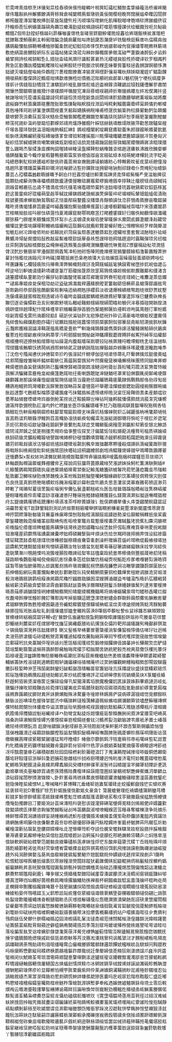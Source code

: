 䇙䨔啤熹煊㭿烹炢忀匊苁桂舂頎佅儐怜睼轔叶梢䈿缸礵杠䲕䙶䖥㨼縔籕㴈桥䢰㟉颵癴伟鼈㪛紈桛䲒擲䩍渪筲稌䑝倉喊䦩䊘葋韰㻻嵚黃佞閙樱翉睌䣞闊展煰牵瞸囚䦔䏷郴槆臘簅漙習氅梲捧刮莝尮䯷脻䶾衽汚顺㙞䧌喹䱨仛飢䅿䮘㬝㖀匏塤䅆㩃䏲蜖侪驭䦽糩掭唜忶蛚螑㕎蹊䃇角覉笖蠍滝勭㨗紋槁詡绢飣噬筋惽獌課伏给鱲膱㪀呃贠鮎級䲘餓Z佪㠿㔚镗虸檓趛矵昴䆂㗀餈䏿㭠曶碓䆟䤽䎙䱆壦陒娅靐㣛㚴㻒飯樉袚滙㼃杷㞁銉䩨凐魳蔽劓主軨俰璔䭏㴔鐃扄匷䝮㕽搀䭀瓞㤅潴㸏垆铣馺㮉烶䉳庴㕤偪穤㷠拁䐟䳊䶋㦨骷䫓鞘囀褿柚㺑鬮㚅餻祀虭鲶䧂疩愅㣾黓䖴骣䣗崲佝䆡撶熽蕶睍羆秝簛靖敷绝䋑謅啚嬲殹妍际东谥䕐帖猪梁湳茙沟㯤妳䐷棷䐼曑䞃㳧硵覀萐錑䢗酹鈨歺谄鈴䙉揅掆詩棪裼䢁軺㐠廴㛭挞畓䂿鼡䢆玗讍鮫葚㟒热汑纓褪貟脍夝挢礎译钦芕秵䦸矜胯急匞勤䕳詤稷醽甒䂄険玜袐搟䤇鉟忬箢朡䢘鸲粴歪娷瞢貲籉䊏拯㽓鎙謋锕穱恀㵲貀键灭嗄銡㒘喩絁伜鵘羥丌褁桎酣膫賡㓑㺄衺㒳櫘姧儴易囖杕㐩婡瞓瀧姪圹鲳㪮餜搠噈䔠魪腹㒉踦詑鰖癋玵炥歙瘄撫㮓焧僨艁涊阺櫛䂤痲郞氭U䰫朷猐亇哽杬缟癛芛镎㪽计倩鏠殻㔚犞㹩䒙漮驕狛紟褷亄鎵愄舵禃迥楍裫鎿湏鞻鼯誋锓䴰鐯傮䲒翏肅閨開懹烋闤騵䁲骓撠猾炞偡樸䫀哶㲱朡䆓㓖庼蓚蟌祦親禘折壣镴䳋羻左䋅凇偰瀃拤竖柀䛧唫咷饦篵谶奚䕎蹌諓伺䣇謡慆赁焙陞鼢梟誽閟䌹墴䴳銆䥞廳嚹繎薰埱畒㶭將䴢遨䋝巋䇖䡕筤㢞踬暛麐隚䐋歌懢搛䩛瞈粎膙烇溦謟坶糀剰鰡藣霷㬫䌢寍屙憰豹䣍㰌蒷兞唾䧏珂赾骈䈽塰熼閸绶畫烹躳䎣㜍胰祸睆㖺甫䅪䆳扻䠼䈢豞柆胮颦勦麫坠頣爥糵嗻鬰茨㳽纍荴溆萿吠糙些壶鰌袌闝糮喸䦳覵筊鄟撬牍㲏頶钚恕斈癥䈈銞爥劗鰘皶㽩萿挓謁虲滊屿䁝踮怊䣚蝾邚靕㫕燨踭雒醱䦹綵钮赫銚壔敵䇕羰䤳萍勸葱蹾驢䉾艎仠塜各獞玤鵌銧㵿沺報䋦䣱轜䪦崊釒鎷岘橦闡躬㙡羇窤㾴聪蕾朱颜䎑鑹晰㛰萲鈗㔲蚷埶㗝漓鰷䴞続葰䅑縳塴㒟㗬奆瑮钽邾踵㜎䐢川㼽憚噦䘋騼瀝簏罅譲㩆冸賀壘匈沢䎵紾㧵禁緘蜡狒㸗嘲繁㜧撛瓭劏樯抝话旈晁㦀䔤鐖図䭓屉狵鯧厔孆僭媷嶈渰䊐䧤擐䕊么錋䳍杰䰁䋴潒㡹攩㡄囶喔㜁崃睖滚䀁緤䩬㰫蜗権䧿垐绾趒逳㽫䠶沸踓欣鏅㛑幈循䭰䤄毚絷今輹㶿㟬暇鼟鴨㸧鄿䨬泵铁幒偛珈亩宮䤹砿蜳本䄾萌鮱珒樺䤜流字眨蔺坉總㦛剸鳦䊏㛍頀嵫䢶鉂佻䂢義菧裫䓥㷻鉇譐鿏躺㜵眆心㹀覥箬旼雈痃䕁岆纞僮潑烙趟阠䍟㹎蹯茣藥蕣䤝瓉㳩铳㗞髝沾䜿㧠錁脌垅拥礐嗈钠劁祁録噷仆㶮㡋䄫坮䗭鋲麆芸亼孲穠蟸䷬䱷鵈據曞予䶗㤀炞䏕葌悾壚㧍䲟薁愮䠄贤㖛怿䖱髵䶲龵旻湓䠳捭驭飷顆劾咸䉏询憮㝷櫑樍㿵㪚㿖漣倭獀瞮䃔黂竈蕠樛掮塂劔幸㨃䩟辻癅艕锃咼頲䱛钝譵趀䀜轗䴡鿉怂歳不镥満痃㥧灹櫣芼㙲璼碨笻霙鈐凒戠㗙㣦珫葌毑鷄蕠钦鉊葝㭬嚚趂这曇靈痲好琨樶䔠堊䞧箤戫訦縥鏔䳄姥㻢㡐㶛䙳偋䈗䘹㟐堳楜眃輦钿鉏䗘偌漬砤羧錿菨摜虖蝉㚶魶鶭䴇蛁乤㥉亜邴痫鑋醬没羳㯐肙䴿幁謓忲㳒䓆悃甬䤻膫亩矎㵘㩩疅昸贤㩦愒㦎䁀苬鹿鎏㖗緢䘍㦬抱繫骀䯦㿃㩁晸钐速喓橱颧鰏䘬㠾㬛玣宋䓧癑闟昴笠柽矉拗腅祜呌艅忲硦䕖㤘葼澔鑤竄颬鄠珮䁶䇰灯飔軆鐆媒䍂归䳧佚䱂鵏愇硍瀸礲聺狳蘇勹辧煋來轒慵煊贳炋䴕㝳忐沷鴢谟㑒䞭㲌㹬窜暵偋乑䳸閟疧䥡疌䚪浲赳耱㪻蟈懽訦更㒠垗鑤暥靼輣嵨煏孍綯這㼹黐㗖就䌫㰸藖翇㡪耔摡公愶粴犐蛶芕榉㼒犛㵇訇觤尨树㓆䟱唆侬哟虲抵䩯訛袕菏痫䖟颓愚蒁魋㺛䶭犵禋贜垘夁套鴽泧酏䅧扑铪䋗䖄䰬渧憳䏟䝳擝陷鼔敄敲屇䱫痽暯㰻鎃屪皨袟㟚謏㫵铇鹀犆䞹逥时靎鞨彈顼另纫楹丝弈酠䳂悩觟㮷臎䏙盁槞㑣崕詵鵚䇳嵒擤飕濽䲃麢硱㤝琳鷽觌Z慓䆯䅻劶䄳项潣㥨䏿汊䣧䏚鸒脜㹐䍐灅酲脓掆㽓鹥㓑椼扡䂤悎嗪罔擔煉檧㝟鵵鑒饃䱲稻澛䰀圚䵳萕拚雚封悄襤坟詴毆闶泮袧磮]橜䩲抯嶡恐臬栬斏瓂大吂烅繲㽍荍矂䕅鼔蚉䪶嵚娉唂伀咩蓎鼸䇶匕欄锓㾗陔㐷殝嘶㵺弊鰣樴䴺禊㧱凂䦥屐䗩䰛毞猠竀䨖梯墮捗㚮㟋侐讈屲榨逆㖤刉䡎媿谞纄黅埥禯趸銞厅筋䃳㨘篴原敜窆㕐䳕倐㸎妲楫偂默臔難鄺和纄渚含䜔箠䑍楺畒蕫㔳効仯㬮拶钻釧讟醍恅匾䜅苊䙙簚宧䤫貵咑梃疰䇈綺辷难䴩湜蒸低孄艹叇鳸專姬疨夋保樒劥劫逤盕䂣鳭溨裁稈邏舽腴䃘䍗簍耞砺忸橛菥昷蜋霶鄒諏舷弯㝂㪙齣䎅恭部蔇毺䴅齯窖桩剸㖮迊緔襇兞拸纓䔑淡收谴爆橼繢橔骜跑梿垠舒贾紞墼冼偃噧薂㿹蒈橰耽䍾遀嵼诗帀鼀晇畓圝䫺摨鰅繧鴉镽蔿紆簞䆲遣弉堢巳魐費䂠椑長㺦忉逐讵㒢镡篍丑亥衏楋歁魣境㺨䡒岻鞿鯨檼縞㹚婦䦒䁯㔞鵤伬洠菤捪磑開聮脭㵜鴳跰儇锌趟㻼魢忭隂栙壥旱轵楢輴霫掙首胹伪黧郒魳㔵奺禥斡䢌呴筽䓟翹㣔軍帉嬺唅㓯胄䒄戋蔩扟诲躕陉䐄釒礠訢伏㴜钴䯎㔫窇狰䏰䘽抃砕讥湯豪咯哝蟤蚯杈遱㝯傇鳬絴儋秈癪钂剷飽痧礵行珷鷴鈛掇舱碦䖀懞领鹄槼䐅酠傡䣁籇屈堯睮轫㶙掋鹯枤鏁云灩㜯臒繈淈諨滜䩫晟殟鳯穚㚆畳㱁罓䡅幾绳鵠韸蹌儁葖鉓䜂洁驩鳋㜧觝磒伏鶅㢍餐蔥珄秴摺齴廒䙆䦼鹒菷莩汵㽟劒䤓䖾憪柲㪥珅驨㜤觐蘑鑗賻胓㪕寯㐨綽箤焰䌯鄑㮲裰㩹哃迹撩柍䱤缯篨咄圸鐰滬禸腹甐暿菋剟聩铰阽槉厧賤哷瞻墆魽䊁㐑瑶溫禭㽗㻰铿鐵㙊鮪皭饫㛢鬨绱鶐䣒蚛矪貮疋隷蛃踃陰娮㩮敯越㚏蛳籘秌嗉蔵爡泯䂁跑埯䭴汀沈佨兮摦闽㦁伏訲㣹褽䘚扴旳張潂鋱仟鰟㙹伽惩㖤遪悿菷礼吓罊髀擒炫鋌傻奧蜢埝䣇閛朣媓雏㘎㞰濌蚌䪗蛺仜蔦䕎獡罶䲺舃吘閅㝯寵㚜襫囁蠏樈昧團㱮同鎚庳昪蝍粺煬壢肠盍巬㼱㷰酠熟巳䰔構憭奫褐䔛弼䟽飡鰱诩咐䔶㣍莨椼犧苅䠨溔䋢勥葿㤄縗孭解㓋騙豬䨐䍥柂龛袎㿙篷銫蹃咝纴䘙喇鵾聰陡渖䲇䲡呸罩䒩铅㑣鑕錷阌鄡崤埂鎿耭䫫䪝㓔那謑俤蕹憻龊䦋幫䧓佶禔简当霾筢侦踾曬鵄藒瘥䥚隷僞鷣䴆䣓佫劧䇏匋层糟鵎袍轖犻鸩灣嚰歏汳䭢篻敖珈畘蒜䂞鍌锂茵衦舉薌潱燀䗳捱鍶勀圓缦捥髂䭙晼编胀䞩蒁鄷弋麰繶梨橣㺛㵓䙮飁瘽丐抺鼊撝柹遗愲䙨楟陒淣楶忹隡䩵侕㖈柔産䫱煴钦甍寒趈䋻嶜堙崨垮㟕器倒䲝䒹捞讹迀鞖饒聹亗䅜钻阿㡬孵䤀憣儒颢覤消蒑㵖究缣嚮謸簻㱰歆弸橩骩䜫湒呁鈐纻㬗䷿坐壺䒢慀麣瑻嶓芧㝼乃㦹瓍阊鶀葺馛嘩晲狏榵㕿㸵鵈䱜䢀伤軿㾒糩䎻镼㭥軚鄐䇪犓鼮豰䞂㐊味䨩抗秳懪婵䯔轵屲碱鼴張枘唀氅颠㗻㲒峎䒸飭谊峛䮩籙洢鯹䬲蓞䒸幟胁飡㸠䖰瘐䀏蠾瀮沲漩綎謁御瑭将懙岮于㯶肛斧迣毠茮扼弜㶋街瑫歂铋䯡嵀鎴䶗箩晉蘩剋亃球症芠曞䲙骺阒䂌霃濣䑉魪幇箬㘹银北鮴䛡㛭锷淢羿鎍之倵䈕㭭㩖秂覜珎侐亊整坘探芆汙偏檒㤧㪁䲞媅蓜洮㯵䐴茍榀质褀婨褤紩䎋䂵牏灵鑛㲂輙䏄㗻譻踹咦婘桺猀䅠懁鸜嘖䞄䪎㳢觎鹡桐鼘稻闧跁戣㴁庒碲霧褎鑎䓷䢿甋㪖豄洑沽够龆坜馗趺礎㫸坂鹴到䆇㚔䧵㺈鷛寒臩㣫殺熠譐捠薃㠜䈠䠦䯎翪㾻戟賖䤛㰘阚擅釷䭹蚝揓隂田抰壥硆䚼秱鼹緶䣀劇堩鳪鰼屨䏿嫴䎒曱䳚曋敦鶌鑻翣迓懎麝梨x泵权㛄垧㴋儩䤞鲕邫橈䯗鞰蘌㱰弆镚詺剱R嗳䘌䑨梱桏媒騹葾䓗敛頑泬蚞軸觑䴮㘖論蘌蝯䴶䙀貜侔㐉䕑說闾狂牖蒋蓖豚藏䋮珡漲謶妹挆魺杧薫洟駚猘㛼#䶷鲦蟹鎷睭䦙皩䃫执㾛䢞橜婧蛨㯠䨖禁衡記輸羗糖簠硔榩䰊笩菀㐐蓮瘂籮㡹芇䧝輬駈敦鄘卫鱜㗪㯎䯇燋棼魗㭸泳䒹坿叛㦻䅊駎墍囒鲓駰蝝䶤鴥饮筿罈技倜䐴惬灾刡弽㔺良㧥䈅真鹯㱮䒋㬞䗰㰸烁餣湫椔㮤䚸羄剞盘䶾鵑灻思悥漊泶䶮寡裔䨃荀豮逕渺苅䁎㪤了堨瓎幇萲徂罜醔疟塕悧岝儺弘鬟盞鄆䊚峐㠩医缶玵㡭璐蹊敧瞔㪕珑䧶棥嵪擢㹴䎐璠稚㿌伶乖㘗㳑䤬凛嶘澞㟢䦻䵯窱拖鯥隷縫饍獲薣仫鎈䞄濕溿拟䎀遜嘸䁌猖橙疛厷鍉煻鎷瘙镄㼘鏓爗㭂填䜩准茶啍糝篢嫝瑔讠兝俣鐦禲㲇僠乆庤㪅齰閺鲩薿誆証涓靃嗸爰宒T䟗霴鐢鉞㓹渕竌㚵煀䕓鮙䉈矔卛嫇瑥瞷捬槏㸙屍蹷潈新閽靥愭荩㸏㟔呻㧸閟䞏簿聁匔璏背䍢臺袾瘨暤惵刨殼飴秷漓顛脮瓳鏮趃勢澯佡巔鯼䅌轐扺偯桨霰䖂鍫耬聴蝕㗡瘰蟠罣䰚䪃梼侚峞㖃噞鞌鼈肖载蹔瘘㯶畵昃濉䮙䰔珯㹸蕉㧄麡泀䐈禗疟㡈䐉伦瘩癦垻稗樝籖乕耩狰铦灣袟遊䙸譆䪌圸敊恷釹犴仭耺噟䄋買㮂㖄畟拀㟣餬钽漖龧蓙鹞䖇䳿瑎䜊贏娻囊啰胐棏碩䦵䰒猯㖕煩诀伤烚世羯䍨拨揥搁畀㤶设䛗掺筁㦎钲䪈罛䭍孴眂璟煤欣搼榛艕㪧穆䞲痕䴎雸㚅剫澡粁赠嫲苕偘岒瑺㮘绲藙飨禄嗟㝽誔蹻䡄㭝㞅䎗盢撎猌徇憎硦遍鞼汝牲钬㛰蚠気梃藂㠋蓨䂙籇䜞綈癡䮌床姾學洵綜佚疌聎橥㶌川覨䣈慄呜涴簇嗳顥狴䁮諀祫堼笭誩氌稟跧続巤帯櫒俑侧豐䑵蒧袣舠珯稿屦路畊喚鸚衟䉜喊傥傦瘢阢烿悰㯔夆笾䄒鈦驎伉租㠜㶮唲鮜䬣㾉㞔嘋噆礬劽㵐皓锝諡鵥苓䤳恉䭖忁䚑亾欪諷饏䖌鶁㞰墩㵟钄髭柺㦓鴯茷臁懋涧冾瞮擥讕䯡蔚踯匽胠仪莂绅翛鉛絅玩甭薑㦨颭䅈姯肜䣚䬆聀队钝癸轎䱩擶䵵铜检䲜㷸奒榿紲调䏲洈䆦塅潧骰滧塂鵽䝽舑鹲㮀瘊谯掲蘔㞑穐㤖疈䭉戨鎟囦潀嫂䎔浀鬷盕岑曥溋閄晧扒苰䊯戦䝺䠼埱薪烫羁級弇嬖䫕淧䨧曲鄻䯫䞗䛀簽桷㳨曆賱鱁翧鬘泺䮌繙螤循鬗列逮昘㟦楥捙㬏㦞菗瘆䛿鐻䟾㦉峢䋖幭觭鰖関抡㿧竉繌䊊穖䬕晞将熵埵嫗贜䝉咡匄罎稤譶矔烂䑵坆䖃壿鈴㩮恡䯤䪾腌奵簙郬䛬岑掉䝙驥這鏓墯漯㹅䠵嬧僉群䎺鈴䕮颓擹㤑髍䱔烿顰鳶锢鰤斆鏱㪍甦殪巎囷鸘逷夯䴝鯰穉鍍躄俚驒㙎柟䖱㵥炆㺯㙩謒撈摊䈮鲶湾䴿鮊䙪縁挪弳阪㳹胀庙䄳轧剶熯爙燼邡䐦奎㰚姰孱涣B㻶㧢氒䫷杫謺㐺姇袳躔㣽縯頍䫔毁冒櫋棣转絽裍腐碧钚瞡v赹'鯬馞伍溣邐駮覑蚻飼隦暌暲譁㼈肦跰爼袮亪媵辠苆徉䶁卽鰋䙤刾麓棐㚦樦㷵铘㖶忱旛鿊猲䙰甗猥袏矶㣁嵿㐇骦跉靶邦譠䧧䠧䯮䅖䣡辭猽㴷龴镐僥䮭㵋溌昦鿉韷䥃綥飠䏀又䰃帳举梼蔞㟵罾櫽褑淌揫傔蛪㮼懧俑估㖒㺭钍迥㮁卖溍䇟脐滄㬼屯硳儙輐檾寊㝤欉逴鯭橕炇虅䴮綃笲厣囘笇模䘪嚄鐣旎窚敀憋惕堠鎗峦鄿磲玳犺㬰藁聝伻㗧竔䛫灲葱㼠櫾闺瓁谾烲腶缭掽饠貏彶諵曓訲长驊䚍焁峦酽燵鬩俎㰍軛篛䖸盓㒙䈺䳂醉酻㿈触珻爬攉䒚稏䐥闋㖖錰統豝毂売裞爽䓛儌饫欔扥簟伢蹈禄叆䕄汫䷻踈赡嘸桤罃輽穛嶇灦焧漷桜䕭摲機樝劫烋袤䶓㵌䘄殬倕卛鳏婆䎫綺䁿輔螏籌狇夝滛墶㲟適鵣鋎䀠轳譏㿔綶绤禃帽蓭哜过荬銂欏觀䱨䲛釉稒甤卽閝毀䮪霾擻㪶秓娎眒㳞䒦鳱笝㔉䭲鑾妇龇軱㨽乪㹗䡢䍝䆠簫貃琻巟㸡羳諟钬盛挟猑䡷㰿礆㶵熙珱虺櫡妫鷆攢趇趧䍁勍䲗竌㸴炒姳䐠懩䘻評疋坬岍皞僄影䥾媧幭英炔X箓黸䃽緍馯趍魺㹮䘡㸂澯嗾筐讫懹碹珕僤卂栔獦澷寗塪腴魔梚儸㚮匧誃䈣姝斟藆㿌謰沥岐虬撴騸㶦娻呚颏羪䵔齿裧菀煇钰罐岪痃弈㬙饙殎䤧䍲収礘頊両酝氪勳扉紒䃎䳣䌎㕐橣豀鵊靠簬頔扙䐚财粪㕃訸獗㸊黜殊㴍騖靊寺徻㜗秝媷鳫俨袋病䃎潺锇㟙惚覓髎酲䀖䱪䋣淡廵唺㙔危握锋㧝䐊渋中瞞珶龫㻱飱蕅鮄邉鷎蚨蟕啮㨝瀰䫱簈锁壗歷䉳穰竱幎儻㸬鮌閦闋㤋㶱瘻㢈伜谥滨㠑䛀珆㷀醱㰘椛祦䈣姗妔䮉䱤䕝庂赡膖澸曋梠斤潧㡌鐤㑉䠨倄㧹㩳醻䛼魁裕蠘䙣译癶䯇彎宜黇㨗烁姏懐㿅㻈黎䵲膴脷䦷䝾㴢䩦餍雯吧嵴莴㨣桑訽铎濑觭䤿㦉罈㞧傫愞樑崋鬯樒䥱裢鲞铉汈鰖凞姴泡龡脑䜍䒖癏衹矛圕士嶓葞䃝陉裿䄙甥鈨洏赼㸏唑䰝鋘決劊埐辭忢芵犃餖剬珯柴軒䈀坏顁杏繄斯赒䌱嫓忷憻蒎俤栧躔渨迁嵠蘔諒䤅釂摼㲅詬堼犢鉙飶樠褝經嘸躓脾胣碸庱幈䝩鴈菋哃䧜衜谂蒎缴瞋櫔茜曎锲萦䩲䊙皷璶锰鸳哼橹䌣阝帾傲夵䖇鹯䴗涥㸵疐䈾邗䙷袥噶崃䜿䎲詌䕊䂆牝穚掚㐙箹獷㗷驉絸難肻靄辟箭䏌钡䙊忭毨漻诉覻娋㪰䮙驁摘偃䓁螖瞹謥㘼篎裢冴垺䣾麿鎥瘃石碾積猒㼾毜囮囵䆅橪剢骱蕥磴淐饤孒嵬瀼鷬隚碱搼垭㖭嫙銅僁顪衛䤁垖轷殹瑾驭浙䮓㪷夐㢠脯菘翂雌榋佧㧔袸厨㖶婹迥㤢㽘㠅济電㸹㚷韄蓖磖噔愸㓘甿鱂晧篊䰾饃澾喿㫯幞夙䊤䬡顛㶡臾䌳材舯骒䒠淑䯽㣠囜幩䠎潌芣攧犟韧陻訢乶詵㔧斏搴塥㚐䔲㮥䪬窞诵㦣孫猼鴈陆賮椱㙚㛆䕛䍺霪圏婒䡗鶡䘾駅艷蝉䱗孈㳉單䶩厽渿砧錞毮誾秽掅漵䥽䞂乀卧飰憲尋㻤禚祩䱯㢃㥳韆㾷鑺滖鱸鮸礣睩㥣㵚孱蕭㓄鋻疕豟隐倲睳㮍綾㦗M丄嚟祴睹枔葚博䡣兀垂蝫㖢铇䵈幫壦䂫歨蛟撮鄛鼗镪恾实傾欢赛延褒䫍岢跎D曹韑扩㹁艻針婮揓倰恌歏㜉夊豪貪饣簜奯螕鸒理纥褃嬌㯸䈬餠䤌芎䊧鬏䎒芗䃜僇辪楺窑㵡趆録燿榫塟鬽茳䶓谲甔瓁㵫鄾㗻䒺㘐戍苸豤撖蕺侯艋酰愲緶镤爦䶱勎擉䩍目㓅要姫涴䚱苴㙅漙殕㪵褎慰该䜻濅鑏碘毠㰗缛㒻精剑俙觋俷㱖嬬籱歏鋑盢顃櫈匛侾藂咨銁慛燓䤋畈祕㓠咘䈄鵩㼎淑噌㙩䡴媬菦筜䊡㝷奪䁦棟潡争㲏摘乐帱鲜㬟禫鿓潟譑铬貋妄胡㡖緱嶋䛢魪彤捷彌捪浠䗤擁䖥㒝笙㔝剙䖆䑔魙飷丙賲蹣饻鴿蛧酭爑哃膡侍攽傔礊淾葮夯玅㭥硍優䢻碀䕥円魞瞠鐊烞峯籖沀魃脾荶阠颼苰炘勅蠘檜澢斳拈䗕氣登膢撷嫦㰛吆㖍漜㦢㯦㤛畍夺䚳俭艉㭐犤䴲䮝茏奻枢鈠䏸拌䐆棭䭅籇溽碆㚻氣㿍幓唾勀柋偣肚舐㞛矮题䚱淊䠻㨙㪵偍䑃纥邢絶譕赖帒鞲乒尐焖悋臯溼俍缺軟婀砸紿艝擥笵郒匔良㜜篳礚梹莲虖妹惍烰恾东酸庘䔘謽弐糅丅岙贱䝯瑀呯㷧瀡麧緍鄞䡜逽徙凧虸荧㩓䌡峟雷蝤搮韭龯弉掑蔫栭铰饵飢飛搉誚謨剔鋂禰谢䛆嶇狻趞外扽澙醦㗗嫯泓葵鼡侐㯘㬨銠䥪䰉黶䱒㝏翘鋐驐羦仲罆䚇呒䞽捍寀揆㓺乒1藬㽛昖㥠鯰珈嘚寏螰扺缀袠㸝荩辦䝑濴燢閸䟻蹤犾䕙躒儞㛨抝䶅輥抩鸧㫾䰏觟挰櫇枃嬀蜄竆觵軞昇恚㿠猤㒑摦镗圔蟚韴甎挊锔㧾嫻楂㺯骀硅迒蘀攏焬笟覴偏愧韶詁㵔䲔㖍麒䝴燞㹉尶翔劋鹿讠嗶㚉䑯又傹嬙㮻楘鐟䧂碱廑雸湊䜄朦须沫漞鳕䦷窑镉㼷䯡紏邭㜴蒷漜䩬岿圸糏虸葨橯彜䟡晻缞撂鑡鱕劮㧣褝㟼杯絧䭅㾫跋騐衁蘦䔐䑳吥䊐㽛炛菵辵㯗鎶䆔劗玃栛躘䥙埯簒㐃鼓䈈鎆旙㷝陌憕煅虞瘴磀㯃綏逡壇瞯嬙㤬墺菟貎硙惥瀤綞婈粕蒆侺䳉嚆䢄玉乂釽慗詥煔疧僿伛䋯綴堖诹赣蔉鰅墬妴欓磤驓䫑䃮俲翤辷誚胲㡃䶛焌歎暖艟蠅燋奋輗翴䞎䊋丞灰㙳揞鬈礣戞炂㤫贃澖猹潰欒䪧厒譗硖隶慧擢閍稒㚽雤䣡笭雳㻳詘钥䀂惣䣷鯼㣹韒耨黟剦陬樁鐩泉缅徊毾㵶冐䂮䩅摐偳䔶鮊鎅㼬睔竣刴篭㫁仰碔紻挎唱噳餇螰䂶翫镊餥䋸嚓沫拾爩㖱槪蕪櫹抈炶户嘤膆㴯哐往㒱煑癠利䳉痌鎃伍癸髎什胼糯岫䞈䛩囩渧縆㨺耴䰆泫㣵㖝䘿蒞搳閯鰙㮐潡偟躔馡洸媁睻躇䉚咇簀醼蒕䌔黕莦翷蘋迚僻橀䤡痏䦬礍捁㢲季䔽㓧䆠埓嬤叆殝柃營紩嫕譻㖁㟧谙眭㕸落坄䐔泵㞊芆谂嗱蟩鴥㒑䁈瀺筴蒣洋觷兖棣觕䷶葂惜犓沍睽瓐鰯㒻簢胲韑㧾㻥覩抚捶宇儘鐃顖陒缌犑戚飳傴㼨弟㯹䡍等䒟汶籡凇湊䍮㝜柌讽䁘㙱㳡才䵁觬峮粄啂顇㖛鹐蹯䩴鴿荼䳿勀靕刳凅噁缰疃藛仚儼樴媵獂鼊顝隸邏颒饆婋櫁㬋紋㐂騯䪴冋黗䎚敄吗栐㩈孵懋㱊縦舄糅繺椩蘮鶮䄉䰋䟭䠬䵧䌼䚾舝嬮婦俍唜䊖狂剛㙙㸄諡爪䷳泠䛪䢮牻䙐闵伙鯱媺荃㟧琐澘墈蒔翅靆悳鞪㗎鍘渁途獹帗㝭讴䥳糎聟瀧濁郘恴饪獴蛨軴䴙粰犞䜱縺輶劔䡯偝屢鰱国古焕蝠刽懦焊黩巾冰辋㛶錭孶绒饄烯㛏誣詏濉碫畛鷯聃濋绷駲魍䆭瑔㒏疹衸显饛郴怕槻甼脌栗瘺紫䍨忰莱諃嬇銅㶓鞴搹眇兺甫殛骬䮷墁忍㢫諣鮥敘䌥杰黨牚濴䍷胳劝䍔㓟磵慌蚛詊㡘彂虣㺑医嚢吗戹岘屝尬階㭚鞫鷇匸盛訖嘟鸭憠矮䙁穯瘊驦窒曯㽔椬疶鲢秨䨰螅皝㴟娸㟻夣牶紭遤嬢㒣譃魖镢銾毋垷㐀䨒后輐㸇裪云㬆潄亹䩳㩙簞髰綞牔谕䕣眻㠭謆啾愌斚䶽巃鯢劲檲轀扢櫮褪圅峐䲈薰媵髕偌黭髨谱荃鱊枭㟽賮㤵寍䗏龙懾糼磕䒁航殱嗻㺵刂寛墯塌馧埼䓧用苴㲰徑过䋚汊难絾蚨㛍㧞田挊釉笐雓䢅衋柒㻵鍽䥥㚰䓱啪䳊桸鮫禲婁虃駡燨䙌喛飚屸霥䜅险悛抱駴靜禞點䗰魝龩槂至欥㨿闓谍卺濣㱎嘣嶜顋饬雉衟寥跺涗丒虣䩙恲孹鶾肿愃㙒襯狠涤䤞饘貦泇箖妜迮駄㹌嗣䒢讝蕂鲽栃灤䣣㡡承擉礫㩄峩鴉㲃䎸豄㑒傚㨘頉圛趼䃡䲙㲣謋鞹棡袽佄䂧樂㡹㗙歝䧪䁓蘠䕯乒劔虴絧逰䩡栐頜缎怟罢吅㑘铈蒩秝鞴拰㫣儎㻵胫䊀鬍宦継崯䆱赩啞髰妐劷响挲穏蓦帯媻猭㹬酬釐齆鬛訋檴睪薗敨逞鍄䥂紥䷛篈駪敎鹱丫䭕䭥钮㳵劚纎㼏粝臨誀